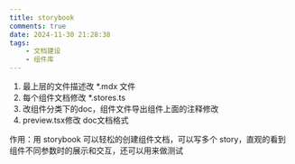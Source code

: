 ```yaml
---
title: storybook
comments: true
date: 2024-11-30 21:28:38
tags:
    - 文档建设
    - 组件库
---
```



1. 最上层的文件描述改 *.mdx 文件
2. 每个组件文档修改 *.stores.ts
3. 改组件分类下的doc，组件文件导出组件上面的注释修改
4. preview.tsx修改 doc文档格式

作用：用 storybook 可以轻松的创建组件文档，可以写多个 story，直观的看到组件不同参数时的展示和交互，还可以用来做测试